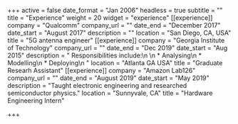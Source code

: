 +++
active = false
date_format = "Jan 2006"
headless = true
subtitle = ""
title = "Experience"
weight = 20
widget = "experience"
[[experience]]
company = "Qualcomm"
company_url = ""
date_end = "December 2017"
date_start = "August 2017"
description = ""
location = "San Diego, CA, USA"
title = "5G antenna engineer"
[[experience]]
company = "Georgia Institute of Technology"
company_url = ""
date_end = "Dec 2019"
date_start = "Aug 2015"
description = "  Responsibilities include:\n  \n  * Analysing\n  * Modelling\n  * Deploying\n  "
location = "Atlanta GA USA"
title = "Graduate Researh Assistant"
[[experience]]
company = "Amazon Lab126"
company_url = ""
date_end = "August 2019"
date_start = "May 2019"
description = "Taught electronic engineering and researched semiconductor physics."
location = "Sunnyvale, CA"
title = "Hardware Engineering Intern"

+++
